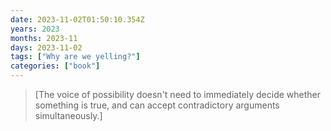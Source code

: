 ```yaml
---
date: 2023-11-02T01:50:10.354Z
years: 2023
months: 2023-11
days: 2023-11-02
tags: ["Why are we yelling?"]
categories: ["book"]
---
```

> [The voice of possibility doesn't need to immediately decide whether something is true, and can accept contradictory arguments simultaneously.]
